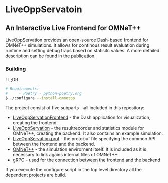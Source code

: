 # LiveOppServatoin
## An Interactive Live Frontend for OMNeT++

LiveOppServation provides an open-source Dash-based frontend for OMNeT++ simulations.
It allows for continous result evaluation during runtime and setting debug traps based on statisitc values.
A more detailed description can be found in the [publication](https://www.cms-labs.org/bib/bigge2025liveoppservation/).

### Building
TL;DR
```bash
# Requirements:
#     - Poetry - python-poetry.org
$ ./configure --install-omnetpp
```
The project consist of five subparts - all included in this repository:
- [LiveOppServationFrontend](https://github.com/Jannusch/LiveOppServation/tree/main/liveOppServationFrontend) - the Dash application for visualization, creating the frontend.
- [LiveOppServation](https://github.com/Jannusch/LiveOppServation/tree/main/liveOppServation) - the resultrecorder and statistics module for OMNeT++, creating the backend. It also contains an example simulation.
- [LiveOppServation.prot](https://github.com/Jannusch/LiveOppServation/blob/main/liveOppServation/src/liveOppServation/modules/liveoppservation.proto) - the protobuf file specifying the common API between the frontend and the backend.
- [OMNeT++](https://github.com/omnetpp/omnetpp) - the simulation enviroment itself. It is included as it is necessary to link agains internal files of OMNeT++
- gRPC - used for the connection between the frontend and the backend

If you execute the configure script in the top level directory all the dependent projects are build.
